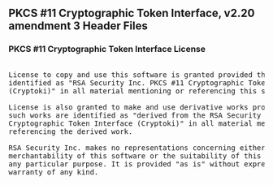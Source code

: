 ## PKCS #11 Cryptographic Token Interface, v2.20 amendment 3 Header Files

### PKCS #11 Cryptographic Token Interface License
<pre>

License to copy and use this software is granted provided that it is
identified as "RSA Security Inc. PKCS #11 Cryptographic Token Interface
(Cryptoki)" in all material mentioning or referencing this software.

License is also granted to make and use derivative works provided that
such works are identified as "derived from the RSA Security Inc. PKCS #11
Cryptographic Token Interface (Cryptoki)" in all material mentioning or
referencing the derived work.

RSA Security Inc. makes no representations concerning either the
merchantability of this software or the suitability of this software for
any particular purpose. It is provided "as is" without express or implied
warranty of any kind.

</pre>

